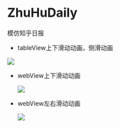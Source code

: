 # ZhuHuDaily
模仿知乎日报

* tableView上下滑动动画，侧滑动画

![](https://ws4.sinaimg.cn/large/006tNc79ly1fh3b13e6vzg307m0dkhdu.gif)

* webView上下滑动动画

  ![](https://ws3.sinaimg.cn/large/006tNc79ly1fh3b2v03q6g30ax0jge85.gif)

* webView左右滑动动画

  ![](https://ws2.sinaimg.cn/large/006tNc79ly1fh3b3db8kxg30b90k1b2g.gif)

  ​

  ​

  ​